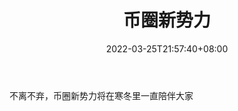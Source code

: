 ﻿---
weight: 
title: "币圈新势力"
description: "不离不弃，币圈新势力将在寒冬里一直陪伴大家"
date: 2022-03-25T21:57:40+08:00
lastmod: 2022-03-25T16:45:40+08:00
draft: false
authors: ["Metabd"]
featuredImage: "biquanxinshili.jpg"
link: ""
tags: ["微信公众号","币圈新势力"]
categories: ["navigation"]
navigation: ["微信公众号"]
lightgallery: true
toc: true
pinned: false
recommend: false
recommend1: false
---
不离不弃，币圈新势力将在寒冬里一直陪伴大家
